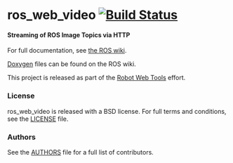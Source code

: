 ros_web_video [![Build Status](https://api.travis-ci.org/RobotWebTools/ros_web_video.png)](https://travis-ci.org/RobotWebTools/ros_web_video)
=============

#### Streaming of ROS Image Topics via HTTP
For full documentation, see [the ROS wiki](http://ros.org/wiki/ros_web_video).

[Doxygen](http://docs.ros.org/indigo/api/ros_web_video/html/) files can be found on the ROS wiki.

This project is released as part of the [Robot Web Tools](http://robotwebtools.org/) effort.

### License
ros_web_video is released with a BSD license. For full terms and conditions, see the [LICENSE](LICENSE) file.

### Authors
See the [AUTHORS](AUTHORS.md) file for a full list of contributors.
